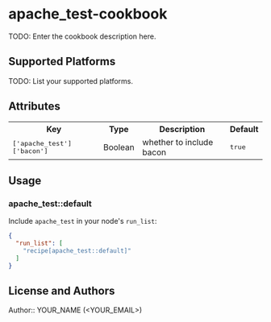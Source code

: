 # apache_test-cookbook

TODO: Enter the cookbook description here.

## Supported Platforms

TODO: List your supported platforms.

## Attributes

<table>
  <tr>
    <th>Key</th>
    <th>Type</th>
    <th>Description</th>
    <th>Default</th>
  </tr>
  <tr>
    <td><tt>['apache_test']['bacon']</tt></td>
    <td>Boolean</td>
    <td>whether to include bacon</td>
    <td><tt>true</tt></td>
  </tr>
</table>

## Usage

### apache_test::default

Include `apache_test` in your node's `run_list`:

```json
{
  "run_list": [
    "recipe[apache_test::default]"
  ]
}
```

## License and Authors

Author:: YOUR_NAME (<YOUR_EMAIL>)
